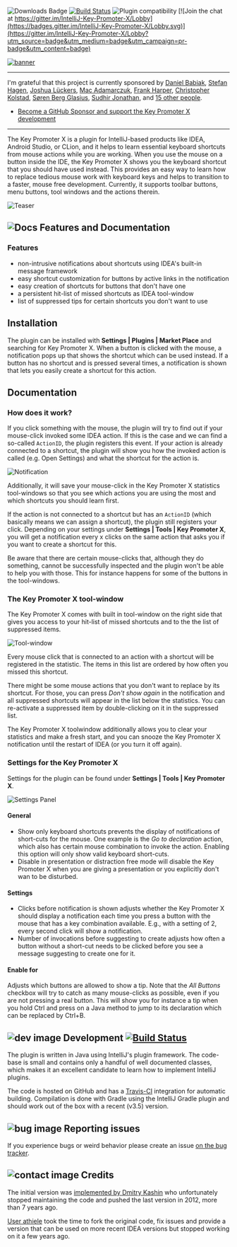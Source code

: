 ![Downloads Badge](https://img.shields.io/jetbrains/plugin/d/9792-key-promoter-x.svg)
[![Build Status](https://travis-ci.org/halirutan/IntelliJ-Key-Promoter.svg?branch=KeyPromoterX)](https://travis-ci.org/halirutan/IntelliJ-Key-Promoter)
![Plugin compatibility](https://github.com/halirutan/IntelliJ-Key-Promoter-X/workflows/Plugin%20compatibility/badge.svg)
[![Join the chat at https://gitter.im/IntelliJ-Key-Promoter-X/Lobby](https://badges.gitter.im/IntelliJ-Key-Promoter-X/Lobby.svg)](https://gitter.im/IntelliJ-Key-Promoter-X/Lobby?utm_source=badge&utm_medium=badge&utm_campaign=pr-badge&utm_content=badge)

[![banner](doc/img/kpxBanner.png)](https://github.com/sponsors/halirutan)

---
I'm grateful that this project is currently sponsored by
[Daniel Babiak](https://github.com/dbabiak), 
[Stefan Hagen](https://github.com/sthagen), 
[Joshua Lückers](https://github.com/JoshuaLuckers),
[Mac Adamarczuk](https://github.com/macalac),
[Frank Harper](https://github.com/franklinharper), 
[Christopher Kolstad](https://github.com/chriswk),
[Søren Berg Glasius](https://github.com/sbglasius),
[Sudhir Jonathan](https://github.com/sudhirj),
 and [15 other people](https://github.com/sponsors/halirutan).

- [Become a GitHub Sponsor and support the Key Promoter X development](https://github.com/sponsors/halirutan)

---

The Key Promoter X is a plugin for IntelliJ-based products like IDEA, Android Studio, or CLion, and it helps to learn
essential keyboard shortcuts from mouse actions while you are working.
When you use the mouse on a button inside the IDE, the Key Promoter X shows you the keyboard shortcut that you should
have used instead. This provides an easy way to learn how
to replace tedious mouse work with keyboard keys and helps to transition to a faster, mouse free development.
Currently, it supports toolbar buttons, menu buttons, tool windows and the actions therein.

![Teaser](http://i.imgur.com/2zBdMT8.gif)

## ![Docs][doc-image] Features and Documentation

### Features

- non-intrusive notifications about shortcuts using IDEA's built-in message framework
- easy shortcut customization for buttons by active links in the notification
- easy creation of shortcuts for buttons that don't have one
- a persistent hit-list of missed shortcuts as IDEA tool-window
- list of suppressed tips for certain shortcuts you don't want to use

## Installation

The plugin can be installed with **Settings | Plugins | Market Place** and searching for Key Promoter X. When a button is
clicked with the mouse, a notification pops up that shows the shortcut which can be used instead. If a button has no shortcut and
is pressed several times, a notification is shown that lets you easily create a shortcut for this action.

## Documentation

### How does it work?

If you click something with the mouse, the plugin will try to find out if your mouse-click invoked some IDEA action. If this is the case
and we can find a so-called `ActionID`, the plugin registers this event. If your action is already connected to a shortcut, the plugin will
show you how the invoked action is called (e.g. Open Settings) and what the shortcut for the action is. 

![Notification](doc/img/notification.png)

Additionally, it will save your mouse-click
in the Key Promoter X statistics tool-windows so that you see which actions you are using the most and which shortcuts you should learn first.

If the action is not connected to a shortcut but has an `ActionID` (which basically means we can assign a shortcut), the plugin still registers
your click. Depending on your settings under **Settings | Tools | Key Promoter X**, you will get a notification every x clicks on the
same action that asks you if you want to create a shortcut for this.

Be aware that there are certain mouse-clicks that, although they do something, cannot be successfully inspected and the plugin won't be able
to help you with those. This for instance happens for some of the buttons in the tool-windows.

### The Key Promoter X tool-window

The Key Promoter X comes with built in tool-window on the right side that gives you access to your hit-list of missed shortcuts and to the
the list of suppressed items.

![Tool-window](doc/img/tool-window.png)

Every mouse click that is connected to an action with a shortcut will be registered in the statistic. The items in this list are ordered by
 how often you missed this shortcut.
 
There might be some mouse actions that you don't want to replace by its shortcut.
For those, you can press *Don't show again* in the notification and all suppressed shortcuts will appear in the list below the statistics.
You can re-activate a suppressed item by double-clicking on it in the suppressed list.

The Key Promoter X toolwindow additionally allows you to clear your statistics and make a fresh start, and you can
snooze the Key Promoter X notification until the restart of IDEA (or you turn it off again).

### Settings for the Key Promoter X

 Settings for the plugin can be found under **Settings | Tools | Key Promoter X**.

![Settings Panel](doc/img/settings.png)

#### General

- Show only keyboard shortcuts prevents the display of notifications of short-cuts for the mouse. One example is the
*Go to declaration* action, which also has certain mouse combination to invoke the action. Enabling this option will
only show valid keyboard short-cuts.
- Disable in presentation or distraction free mode will disable the Key Promoter X when you are giving a presentation or
you explicitly don't wan to be disturbed.

#### Settings

- Clicks before notification is shown adjusts whether the Key Promoter X should display a notification each time you press
a button with the mouse that has a key combination available.
E.g., with a setting of 2, every second click will show a notification.
- Number of invocations before suggesting to create adjusts how often a button without a short-cut needs to be clicked
before you see a message suggesting to create one for it.

#### Enable for

Adjusts which buttons are allowed to show a tip. Note that the *All Buttons* checkbox will try
to catch as many mouse-clicks as possible, even if you are not pressing a real button. This will show you for instance a tip when you
hold Ctrl and press on a Java method to jump to its declaration which can be replaced by Ctrl+B.


## ![dev image][dev-image] Development  [![Build Status](https://travis-ci.org/halirutan/IntelliJ-Key-Promoter.svg?branch=KeyPromoterX)](https://travis-ci.org/halirutan/IntelliJ-Key-Promoter)

The plugin is written in Java using IntelliJ's plugin framework.
The code-base is small and contains only a handful of well documented classes, which makes it an excellent candidate to 
learn how to implement IntelliJ plugins.

The code is hosted on GitHub and has a [Travis-CI](https://travis-ci.org/) integration for automatic building.
Compilation is done with Gradle using the IntelliJ Gradle plugin and should work out of the box with a recent (v3.5) version.

## ![bug image][issues-image] Reporting issues

If you experience bugs or weird behavior please create an issue [on the bug tracker](https://github.com/halirutan/IntelliJ-Key-Promoter/issues).


## ![contact image][contact-image] Credits

The initial version was [implemented by
Dmitry Kashin](https://code.google.com/p/key-promoter/)
who unfortunately stopped maintaining the code and pushed the
last version in 2012, more than 7 years ago.

[User athiele](https://github.com/athiele/key-promoter-fork/commits/master)
took the time to fork the original code, fix issues and provide
a version that can be used on more recent IDEA versions but stopped working on it a few years ago.


[logo-image]: http://i.imgur.com/p3u3ehU.png
[doc-image]: http://i.stack.imgur.com/erf8e.png
[dev-image]: http://i.stack.imgur.com/D9G2G.png
[issues-image]: http://i.stack.imgur.com/K4fGd.png
[contact-image]: http://i.stack.imgur.com/tCbmW.png
